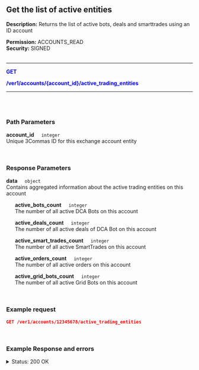 ## Get the list of active entities<br>

**Description:** Returns the list of active bots, deals and smarttrades using an ID account<br>

**Permission:** ACCOUNTS_READ<br>
**Security:** SIGNED<br>
<br>

----------

<mark style="color:blue;background-color:white" > **GET**

<mark style="color:blue;background-color:white" > **/ver1/accounts/{account_id}/active_trading_entities**

----------

<br>
<br>

### Path Parameters<br>
<p>
   <strong>account_id</strong>&nbsp;&nbsp;&nbsp;&nbsp;&nbsp;<code>integer</code><br>
   Unique 3Commas ID for this exchange account entity
</p><br>

### Response Parameters<br>
<p>
   <strong>data</strong>&nbsp;&nbsp;&nbsp;&nbsp;&nbsp;<code>object</code><br>
      Contains aggregated information about the active trading entities on this account
</p>
<p>
   &nbsp;&nbsp;&nbsp;&nbsp;&nbsp;&nbsp;<strong>active_bots_count</strong>&nbsp;&nbsp;&nbsp;&nbsp;&nbsp;<code>integer</code><br>
   &nbsp;&nbsp;&nbsp;&nbsp;&nbsp;&nbsp;The number of all active DCA Bots on this account
</p>
<p>
   &nbsp;&nbsp;&nbsp;&nbsp;&nbsp;&nbsp;<strong>active_deals_count</strong>&nbsp;&nbsp;&nbsp;&nbsp;&nbsp;<code>integer</code><br>
   &nbsp;&nbsp;&nbsp;&nbsp;&nbsp;&nbsp;The number of all active deals of DCA Bot on this account
</p>
<p>
   &nbsp;&nbsp;&nbsp;&nbsp;&nbsp;&nbsp;<strong>active_smart_trades_count</strong>&nbsp;&nbsp;&nbsp;&nbsp;&nbsp;<code>integer</code><br>
   &nbsp;&nbsp;&nbsp;&nbsp;&nbsp;&nbsp;The number of all active SmartTrades on this account
</p>
<p>
   &nbsp;&nbsp;&nbsp;&nbsp;&nbsp;&nbsp;<strong>active_orders_count</strong>&nbsp;&nbsp;&nbsp;&nbsp;&nbsp;<code>integer</code><br>
   &nbsp;&nbsp;&nbsp;&nbsp;&nbsp;&nbsp;The number of all active orders on this account
</p>
<p>
   &nbsp;&nbsp;&nbsp;&nbsp;&nbsp;&nbsp;<strong>active_grid_bots_count</strong>&nbsp;&nbsp;&nbsp;&nbsp;&nbsp;<code>integer</code><br>
   &nbsp;&nbsp;&nbsp;&nbsp;&nbsp;&nbsp;The number of all active Grid Bots on this account
</p><br>


### Example request<br>

```json
GET /ver1/accounts/12345678/active_trading_entities
```
<br>

### Example Response and errors<br>
<details>
<summary>Status: 200 OK</summary><br>

```json
{
    "data": {
        "active_bots_count": 5,
        "active_deals_count": 4,
        "active_smart_trades_count": 3,
        "active_orders_count": 2,
        "active_grid_bots_count": 0
    }
}
```
</details>
